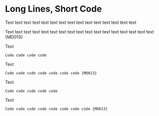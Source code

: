 # Long Lines, Short Code

Text text text text text text text text text text text text text text text

Text text text text text text text text text text text text text text text text text {MD013}

Text

    Code code code code

Text

    Code code code code code code code {MD013}

Text

```text
Code code code code code
```

Text

```text
Code code code code code code code code {MD013}
```

<!-- markdownlint-configure-file {
  "line-length": {
    "code_block_line_length": 30
  },
  "code-block-style": false
} -->
